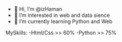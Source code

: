 - 👋 Hi, I’m @izHaman
- 👀 I’m interested in web and data sience
- 🌱 I’m currently learning Python and Web

MySkills:
  -Html/Css >> 60%
    -Python >> 75%


<!---
izHaman/izHaman is a ✨ special ✨ repository because its `README.md` (this file) appears on your GitHub profile.
You can click the Preview link to take a look at your changes.
--->
